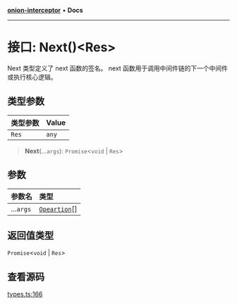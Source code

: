 [**onion-interceptor**](../README.md) • **Docs**

***

# 接口: Next()\<Res\>

Next 类型定义了 next 函数的签名。
next 函数用于调用中间件链的下一个中间件或执行核心逻辑。

## 类型参数

| 类型参数 | Value |
| :------ | :------ |
| `Res` | `any` |

> **Next**(...`args`): `Promise`\<`void` \| `Res`\>

## 参数

| 参数名 | 类型 |
| :------ | :------ |
| ...`args` | [`Opeartion`](Opeartion.md)[] |

## 返回值类型

`Promise`\<`void` \| `Res`\>

## 查看源码

[types.ts:166](https://github.com/coverjs/onion-interceptor/blob/d236aa63ca3a9e0fbece66c5ed18f82df60eea1f/packages/core/src/types.ts#L166)
